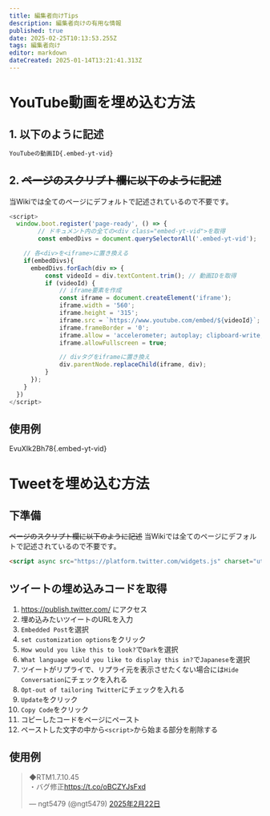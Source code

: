 ```yaml
---
title: 編集者向けTips
description: 編集者向けの有用な情報
published: true
date: 2025-02-25T10:13:53.255Z
tags: 編集者向け
editor: markdown
dateCreated: 2025-01-14T13:21:41.313Z
---
```


# YouTube動画を埋め込む方法

## 1. 以下のように記述

```html
YouTubeの動画ID{.embed-yt-vid}
```

## 2. ~~ページのスクリプト欄に以下のように記述~~
当Wikiでは全てのページにデフォルトで記述されているので不要です。

```js
<script>
  window.boot.register('page-ready', () => {
		// ドキュメント内の全ての<div class="embed-yt-vid">を取得
		const embedDivs = document.querySelectorAll('.embed-yt-vid');

    // 各<div>を<iframe>に置き換える
  	if(embedDivs){
      embedDivs.forEach(div => {
          const videoId = div.textContent.trim(); // 動画IDを取得
          if (videoId) {
              // iframe要素を作成
              const iframe = document.createElement('iframe');
              iframe.width = '560';
              iframe.height = '315';
              iframe.src = `https://www.youtube.com/embed/${videoId}`;
              iframe.frameBorder = '0';
              iframe.allow = 'accelerometer; autoplay; clipboard-write; encrypted-media; gyroscope; picture-in-picture';
              iframe.allowFullscreen = true;

              // divタグをiframeに置き換え
              div.parentNode.replaceChild(iframe, div);
          }
      });
    }
  })
</script>
```

## 使用例

EvuXIk2Bh78{.embed-yt-vid}

# Tweetを埋め込む方法
## 下準備
~~ページのスクリプト欄に以下のように記述~~
当Wikiでは全てのページにデフォルトで記述されているので不要です。

```html
<script async src="https://platform.twitter.com/widgets.js" charset="utf-8"></script>
```

## ツイートの埋め込みコードを取得
1. https://publish.twitter.com/ にアクセス
1. 埋め込みたいツイートのURLを入力
1. `Embedded Post`を選択
1. `set customization options`をクリック
1. `How would you like this to look?`で`Dark`を選択
1. `What language would you like to display this in?`で`Japanese`を選択
1. ツイートがリプライで、リプライ元を表示させたくない場合には`Hide Conversation`にチェックを入れる
1. `Opt-out of tailoring Twitter`にチェックを入れる
1. `Update`をクリック
1. `Copy Code`をクリック
1. コピーしたコードをページにペースト
1. ペーストした文字の中から`<script>`から始まる部分を削除する

## 使用例

<blockquote class="twitter-tweet" data-lang="ja" data-dnt="true" data-theme="dark"><p lang="ja" dir="ltr">◆RTM1.7.10.45<br>・バグ修正<a href="https://t.co/oBCZYJsFxd">https://t.co/oBCZYJsFxd</a></p>&mdash; ngt5479 (@ngt5479) <a href="https://twitter.com/ngt5479/status/1893322497103208818?ref_src=twsrc%5Etfw">2025年2月22日</a></blockquote>